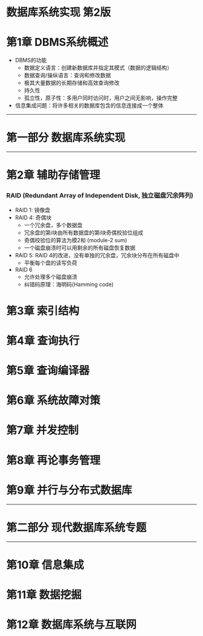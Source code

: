 # 数据库系统实现 第2版


# 第1章 DBMS系统概述
- DBMS的功能
  - 数据定义语言：创建新数据库并指定其模式（数据的逻辑结构）
  - 数据查询/操纵语言：查询和修改数据
  - 极其大量数据的长期存储和高效查询修改
  - 持久性
  - 孤立性，原子性：多用户同时访问时，用户之间无影响，操作完整
- 信息集成问题：将许多相关的数据库包含的信息连接成一个整体

---
# 第一部分 数据库系统实现
---
# 第2章 辅助存储管理


### RAID (Redundant Array of Independent Disk, 独立磁盘冗余阵列)
- RAID 1: 镜像盘
- RAID 4: 奇偶块
    - 一个冗余盘，多个数据盘
    - 冗余盘的第i块由所有数据盘的第i块奇偶校验位组成
    - 奇偶校验位的算法为模2和 (module-2 sum)
    - 一个磁盘崩溃时可以用剩余的所有磁盘恢复数据
- RAID 5: RAID 4的改进，没有单独的冗余盘，冗余块分布在所有磁盘中
    - 平衡每个盘的读写负荷
- RAID 6
    - 允许处理多个磁盘崩溃
    - 纠错码原理：海明码(Hamming code)


# 第3章 索引结构
# 第4章 查询执行
# 第5章 查询编译器
# 第6章 系统故障对策
# 第7章 并发控制
# 第8章 再论事务管理
# 第9章 并行与分布式数据库
---
# 第二部分 现代数据库系统专题
---
# 第10章 信息集成
# 第11章 数据挖掘
# 第12章 数据库系统与互联网